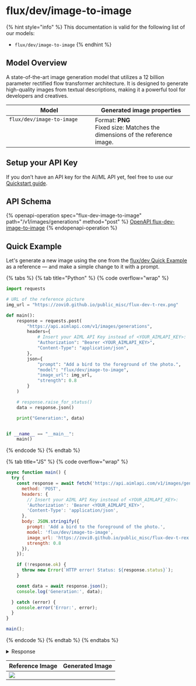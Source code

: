 # flux/dev/image-to-image

{% hint style="info" %}
This documentation is valid for the following list of our models:

* `flux/dev/image-to-image`
{% endhint %}

## Model Overview

A state-of-the-art image generation model that utilizes a 12 billion parameter rectified flow transformer architecture. It is designed to generate high-quality images from textual descriptions, making it a powerful tool for developers and creatives.

<table><thead><tr><th width="220" valign="top">Model</th><th>Generated image properties</th></tr></thead><tbody><tr><td valign="top"><code>flux/dev/image-to-image</code></td><td>Format: <strong>PNG</strong><br>Fixed size: Matches the dimensions of the reference image.</td></tr></tbody></table>

## Setup your API Key

If you don’t have an API key for the AI/ML API yet, feel free to use our [Quickstart guide](https://docs.aimlapi.com/quickstart/setting-up).

## API Schema

{% openapi-operation spec="flux-dev-image-to-image" path="/v1/images/generations" method="post" %}
[OpenAPI flux-dev-image-to-image](https://raw.githubusercontent.com/aimlapi/api-docs/refs/heads/main/docs/api-references/image-models/flux/flux-dev-image-to-image.json)
{% endopenapi-operation %}

## Quick Example

Let's generate a new image using the one from the [flux/dev Quick Example](flux-dev.md#quick-example) as a reference — and make a simple change to it with a prompt.

{% tabs %}
{% tab title="Python" %}
{% code overflow="wrap" %}
```python
import requests

# URL of the reference picture
img_url = "https://zovi0.github.io/public_misc/flux-dev-t-rex.png"

def main():
    response = requests.post(
        "https://api.aimlapi.com/v1/images/generations",
        headers={
            # Insert your AIML API Key instead of <YOUR_AIMLAPI_KEY>:
            "Authorization": "Bearer <YOUR_AIMLAPI_KEY>",
            "Content-Type": "application/json",
        },
        json={
            "prompt": "Add a bird to the foreground of the photo.",
            "model": "flux/dev/image-to-image",
            "image_url": img_url,
            "strength": 0.8
        }
    )

    # response.raise_for_status()
    data = response.json()

    print("Generation:", data)


if __name__ == "__main__":
    main()

```
{% endcode %}
{% endtab %}

{% tab title="JS" %}
{% code overflow="wrap" %}
```javascript
async function main() {
  try {
    const response = await fetch('https://api.aimlapi.com/v1/images/generations', {
      method: 'POST',
      headers: {
        // Insert your AIML API Key instead of <YOUR_AIMLAPI_KEY>:
        'Authorization': 'Bearer <YOUR_AIMLAPI_KEY>',
        'Content-Type': 'application/json',
      },
      body: JSON.stringify({
        prompt: 'Add a bird to the foreground of the photo.',
        model: 'flux/dev/image-to-image',
        image_url: 'https://zovi0.github.io/public_misc/flux-dev-t-rex.png',
        strength: 0.8
      }),
    });

    if (!response.ok) {
      throw new Error(`HTTP error! Status: ${response.status}`);
    }

    const data = await response.json();
    console.log('Generation:', data);

  } catch (error) {
    console.error('Error:', error);
  }
}

main();
```
{% endcode %}
{% endtab %}
{% endtabs %}

<details>

<summary>Response</summary>

{% code overflow="wrap" %}
```json5
Generation: {'images': [{'url': 'https://cdn.aimlapi.com/eagle/files/lion/EyuGvQzlsBoVUB8qjV776.png', 'width': 1024, 'height': 768, 'content_type': 'image/png'}], 'timings': {'inference': 2.544010079000145}, 'seed': 2819715747, 'has_nsfw_concepts': [False], 'prompt': 'Add a bird to the foreground of the photo.'}
```
{% endcode %}

</details>

| Reference Image                                                           | Generated Image                                                                                            |
| ------------------------------------------------------------------------- | ---------------------------------------------------------------------------------------------------------- |
| ![](https://cdn.aimlapi.com/eagle/files/monkey/GHx5aT0PR9GXtGi3Cx7CE.png) | <img src="https://cdn.aimlapi.com/eagle/files/lion/EyuGvQzlsBoVUB8qjV776.png" alt="" data-size="original"> |
